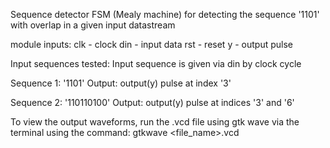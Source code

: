 Sequence detector FSM (Mealy machine) for detecting the sequence '1101' with overlap in a given input datastream

module inputs:
clk - clock
din - input data
rst - reset
y - output pulse

Input sequences tested: Input sequence is given via din by clock cycle

Sequence 1: '1101'
Output: output(y) pulse at index '3'

Sequence 2: '110110100'
Output: output(y) pulse at indices '3' and '6'

To view the output waveforms, run the .vcd file using gtk wave via the terminal using the command: gtkwave <file_name>.vcd
